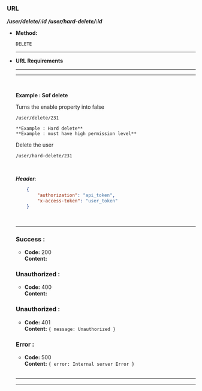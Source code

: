 ### **URL**

  **_/user/delete/:id_**
  **_/user/hard-delete/:id_**

* **Method:**

  `DELETE`

    ----
  
*  **URL Requirements**

    ----
    ----
    <br />
 
    **Example : Sof delete**

    Turns the enable property into false

   `/user/delete/231`

       **Example : Hard delete**
       **Example : must have high permission level**

    Delete the user

   `/user/hard-delete/231`


    <br />

    _**Header**:_

    ```json
        {
            "authorization": "api_token",
            "x-access-token": "user_token"
        }
    ```

    <br />

    ----

    ### **Success :**

    * **Code:** 200 <br />
      **Content:**

    ### **Unauthorized :**

    * **Code:** 400 <br />
      **Content:**

    ### **Unauthorized :**

    * **Code:** 401 <br />
      **Content:** `{ message: Unauthorized }`
 
    ### **Error :**

    * **Code:** 500 <br />
      **Content:** `{ error: Internal server Error }`

    <br />

    ----
    ----